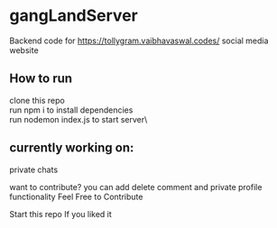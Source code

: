 # gangLandServer
Backend code for https://tollygram.vaibhavaswal.codes/ social media website

## How to run
clone this repo\
run npm i to install dependencies\
run nodemon index.js to start server\

## currently working on:
private chats

want to contribute?
you can add delete comment and private profile functionality
Feel Free to Contribute

Start this repo If you liked it
